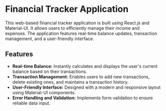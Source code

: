 # Financial Tracker Application

This web-based financial tracker application is built using React.js and Material-UI. It allows users to efficiently manage their income and expenses. The application features real-time balance updates, transaction management, and a user-friendly interface.

## Features

- **Real-time Balance:** Instantly calculates and displays the user's current balance based on their transactions.
- **Transaction Management:** Enables users to add new transactions, delete existing ones, and maintains a transaction history.
- **User-Friendly Interface:** Designed with a modern and responsive layout using Material-UI components.
- **Error Handling and Validation:** Implements form validation to ensure reliable data input.
